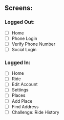 ## Screens:

### Logged Out:

- [ ] Home
- [ ] Phone Login
- [ ] Verify Phone Number
- [ ] Social Login

### Logged In:

- [ ] Home
- [ ] Ride
- [ ] Edit Account
- [ ] Settings
- [ ] Places
- [ ] Add Place
- [ ] Find Address
- [ ] Challenge: Ride History
